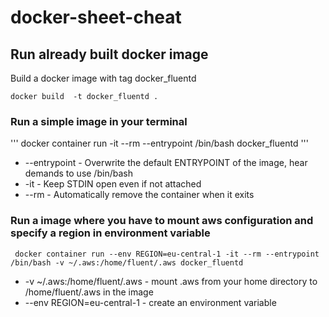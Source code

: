 # docker-sheet-cheat

## Run already built docker image

 Build a docker image with tag docker_fluentd
```
docker build  -t docker_fluentd .
```
### Run a simple image in your terminal
'''
 docker container run -it --rm --entrypoint /bin/bash docker_fluentd 
'''
* --entrypoint - Overwrite the default ENTRYPOINT of the image, hear demands to use /bin/bash
* -it - Keep STDIN open even if not attached
* --rm - Automatically remove the container when it exits

### Run a image where you have to mount aws configuration and specify a region in environment variable
```
 docker container run --env REGION=eu-central-1 -it --rm --entrypoint /bin/bash -v ~/.aws:/home/fluent/.aws docker_fluentd 
```
* -v ~/.aws:/home/fluent/.aws - mount .aws from your home directory to /home/fluent/.aws in the image
* --env REGION=eu-central-1 - create an environment variable

